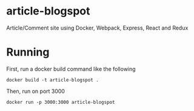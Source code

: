 # article-blogspot
Article/Comment site using Docker, Webpack, Express, React and Redux

# Running
First, run a docker build command like the following 
```
docker build -t article-blogspot .
```

Then, run on port 3000
```
docker run -p 3000:3000 article-blogspot
```

